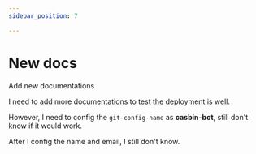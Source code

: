 ```yaml
---
sidebar_position: 7

---
```


# New docs

Add new documentations

I need to add more documentations to test the deployment is well.

However, I need to config the ```git-config-name``` as **casbin-bot**, still don't know if it would work.

After I config the name and email, I still don't know.